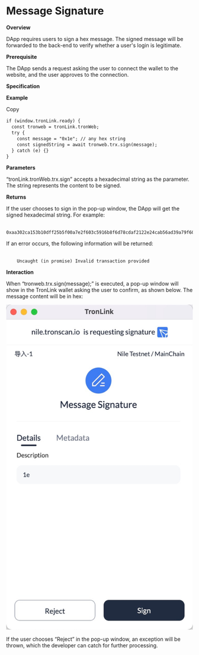 # Message Signature

**Overview**

DApp requires users to sign a hex message. The signed message will be forwarded to the back-end to verify whether a user's login is legitimate.

**Prerequisite**

The DApp sends a request asking the user to connect the wallet to the website, and the user approves to the connection.

**Specification**

**Example**

Copy
    
    
    if (window.tronLink.ready) {
      const tronweb = tronLink.tronWeb;
      try {
        const message = "0x1e"; // any hex string
        const signedString = await tronweb.trx.sign(message);
      } catch (e) {}
    }

**Parameters**

“tronLink.tronWeb.trx.sign” accepts a hexadecimal string as the parameter. The string represents the content to be signed.

**Returns**

If the user chooses to sign in the pop-up window, the DApp will get the signed hexadecimal string. For example:

```shell 
    0xaa302ca153b10dff25b5f00a7e2f603c5916b8f6d78cdaf2122e24cab56ad39a79f60ff3916dde9761baaadea439b567475dde183ee3f8530b4cc76082b29c341c
```

If an error occurs, the following information will be returned:

```shell 
    
    Uncaught (in promise) Invalid transaction provided
```

**Interaction**

When “tronweb.trx.sign(message);” is executed, a pop-up window will show in the TronLink wallet asking the user to confirm, as shown below. The message content will be in hex: 

![image](../images/dapp_message-signature_img_0.jpg)

If the user chooses “Reject” in the pop-up window, an exception will be thrown, which the developer can catch for further processing.

